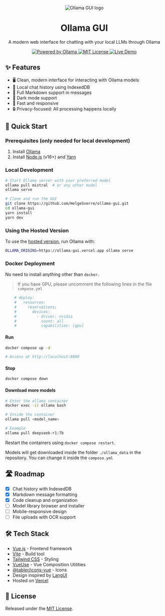 <p align="center">
  <img src=".github/header.png" alt="Ollama GUI logo">
</p>

<h1 align="center">Ollama GUI</h1>
<p align="center">A modern web interface for chatting with your local LLMs through Ollama</p>

<p align="center">
  <a href="https://ollama.ai">
    <img src="https://img.shields.io/badge/Powered%20by-Ollama-blue?style=flat-square" alt="Powered by Ollama">
  </a>
  <a href="https://github.com/HelgeSverre/ollama-gui/blob/main/LICENSE.md">
    <img src="https://img.shields.io/badge/License-MIT-green?style=flat-square" alt="MIT License">
  </a>
  <a href="https://ollama-gui.vercel.app">
    <img src="https://img.shields.io/badge/Demo-Live-success?style=flat-square" alt="Live Demo">
  </a>
</p>

## ✨ Features

- 🖥️ Clean, modern interface for interacting with Ollama models
- 💾 Local chat history using IndexedDB
- 📝 Full Markdown support in messages
- 🌙 Dark mode support
- 🚀 Fast and responsive
- 🔒 Privacy-focused: All processing happens locally

## 🚀 Quick Start

### Prerequisites (only needed for local development)

1. Install [Ollama](https://ollama.ai/download)
2. Install [Node.js](https://nodejs.org/) (v16+) and [Yarn](https://classic.yarnpkg.com/lang/en/docs/install)

### Local Development

```bash
# Start Ollama server with your preferred model
ollama pull mistral  # or any other model
ollama serve

# Clone and run the GUI
git clone https://github.com/HelgeSverre/ollama-gui.git
cd ollama-gui
yarn install
yarn dev
```

### Using the Hosted Version

To use the [hosted version](https://ollama-gui.vercel.app), run Ollama with:

```bash
OLLAMA_ORIGINS=https://ollama-gui.vercel.app ollama serve
```

### Docker Deployment

No need to install anything other than `docker`.

> If you have GPU, please uncomment the following lines in the file `compose.yml`
```Dockerfile
    # deploy:
    #   resources:
    #     reservations:
    #       devices:
    #         - driver: nvidia
    #           count: all
    #           capabilities: [gpu]
```

#### Run
```bash
docker compose up -d

# Access at http://localhost:8080
```

#### Stop
```bash
docker compose down
```

#### Download more models
```bash
# Enter the ollama container
docker exec -it ollama bash

# Inside the container
ollama pull <model_name>

# Example
ollama pull deepseek-r1:7b
```

Restart the containers using `docker compose restart`.

Models will get downloaded inside the folder `./ollama_data` in the repository. You can change it inside the `compose.yml`

## 🛣️ Roadmap

- [x] Chat history with IndexedDB
- [x] Markdown message formatting
- [x] Code cleanup and organization
- [ ] Model library browser and installer
- [ ] Mobile-responsive design
- [ ] File uploads with OCR support

## 🛠️ Tech Stack

- [Vue.js](https://vuejs.org/) - Frontend framework
- [Vite](https://vitejs.dev/) - Build tool
- [Tailwind CSS](https://tailwindcss.com/) - Styling
- [VueUse](https://vueuse.org/) - Vue Composition Utilities
- [@tabler/icons-vue](https://github.com/tabler/icons-vue) - Icons
- Design inspired by [LangUI](https://www.langui.dev/)
- Hosted on [Vercel](https://vercel.com/)

## 📄 License

Released under the [MIT License](LICENSE.md).
